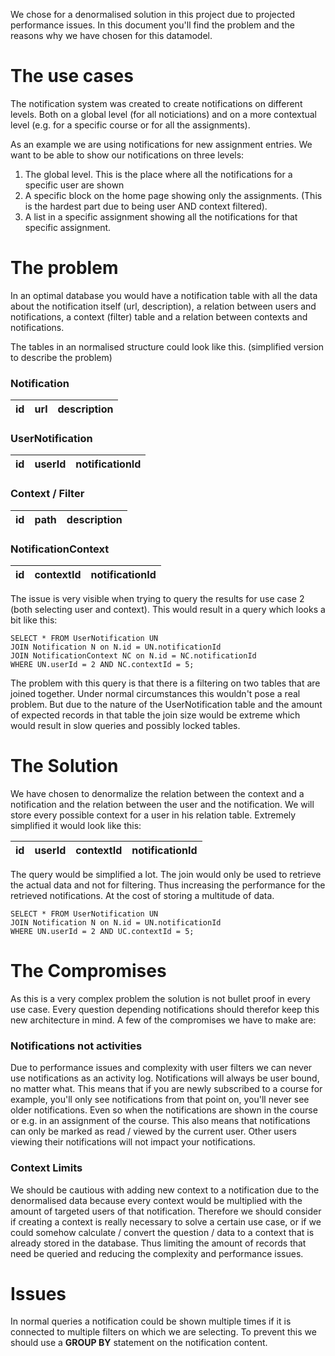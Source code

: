 We chose for a denormalised solution in this project due to projected performance issues. In this document you'll
find the problem and the reasons why we have chosen for this datamodel. 

# The use cases

The notification system was created to create notifications on different levels. Both on a global level 
(for all noticiations) and on a more contextual level (e.g. for a specific course or for all the assignments). 

As an example we are using notifications for new assignment entries. We want to be able to show our notifications
on three levels:

1) The global level. This is the place where all the notifications for a specific user are shown 
2) A specific block on the home page showing only the assignments. (This is the hardest part due to being user AND 
context filtered). 
3) A list in a specific assignment showing all the notifications for that specific assignment.

# The problem

In an optimal database you would have a notification table with all the data about the notification itself 
(url, description), a relation between users and notifications, a context (filter) table and a relation between
contexts and notifications. 

The tables in an normalised structure could look like this. (simplified version to describe the problem)
 
### Notification
 
| id      | url     | description |  
|---------|:-------:|:-----------:|

### UserNotification

| id      | userId    | notificationId |  
|---------|:---------:|:--------------:|

### Context / Filter

| id      | path    | description |  
|---------|:-------:|:-----------:|

### NotificationContext

| id      | contextId | notificationId |  
|---------|:---------:|:--------------:|

The issue is very visible when trying to query the results for use case 2 (both selecting user and context). This
would result in a query which looks a bit like this:

``` 
SELECT * FROM UserNotification UN
JOIN Notification N on N.id = UN.notificationId
JOIN NotificationContext NC on N.id = NC.notificationId
WHERE UN.userId = 2 AND NC.contextId = 5;
```

The problem with this query is that there is a filtering on two tables that are joined together. Under normal 
circumstances this wouldn't pose a real problem. But due to the nature of the UserNotification table and the amount
of expected records in that table the join size would be extreme which would result in slow queries and possibly
locked tables. 

# The Solution

We have chosen to denormalize the relation between the context and a notification 
and the relation between the user and the notification. We will store every possible context for a user in his 
relation table. Extremely simplified it would look like this:

| id      | userId    | contextId      | notificationId |    
|---------|:---------:|:--------------:|:--------------:|

The query would be simplified a lot. The join would only be used to retrieve the actual data and not for filtering.
Thus increasing the performance for the retrieved notifications. At the cost of storing a multitude of data. 

``` 
SELECT * FROM UserNotification UN
JOIN Notification N on N.id = UN.notificationId
WHERE UN.userId = 2 AND UC.contextId = 5;
```

# The Compromises

As this is a very complex problem the solution is not bullet proof in every use case. Every question depending
notifications should therefor keep this new architecture in mind. A few of the compromises we have to make are:

### Notifications not activities

Due to performance issues and complexity with user filters we can never use notifications as an activity log. 
Notifications will always be user bound, no matter what. This means that if you are newly subscribed to a course
for example, you'll only see notifications from that point on, you'll never see older notifications. Even so
when the notifications are shown in the course or e.g. in an assignment of the course. This also means that
notifications can only be marked as read / viewed by the current user. Other users viewing their notifications
will not impact your notifications. 

### Context Limits

We should be cautious with adding new context to a notification due to the denormalised data because every 
context would be multiplied with the amount of targeted users of that notification. Therefore we should consider
if creating a context is really necessary to solve a certain use case, or if we could somehow calculate / convert
the question / data to a context that is already stored in the database. Thus limiting the amount of records
that need be queried and reducing the complexity and performance issues. 

# Issues

In normal queries a notification could be shown multiple times if it is connected to multiple filters on which 
we are selecting. To prevent this we should use a **GROUP BY** statement on the notification content. 